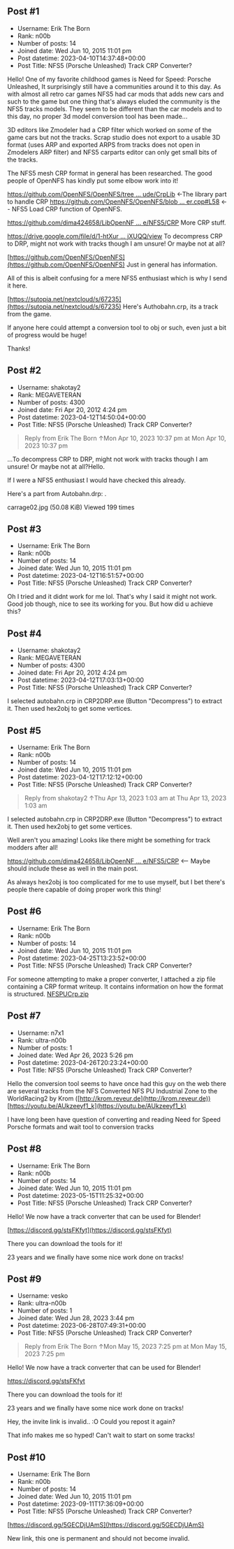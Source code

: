 ## Post #1
- Username: Erik The Born
- Rank: n00b
- Number of posts: 14
- Joined date: Wed Jun 10, 2015 11:01 pm
- Post datetime: 2023-04-10T14:37:48+00:00
- Post Title: NFS5 (Porsche Unleashed) Track CRP Converter?

Hello! One of my favorite childhood games is Need for Speed: Porsche Unleashed, It surprisingly still have a communities around it to this day. As with almost all retro car games NFS5 had car mods that adds new cars and such to the game but one thing that's always eluded the community is the NFS5 tracks models. They seem to be different than the car models and to this day, no proper 3d model conversion tool has been made...

3D editors like Zmodeler had a CRP filter which worked on *some* of the game cars but not the tracks. Scrap studio does not export to a usable 3D format (uses ARP and exported ARPS from tracks does not open in Zmodelers ARP filter) and NFS5 carparts editor can only get small bits of the tracks.

The NFS5 mesh CRP format in general has been researched. The good people of OpenNFS has kindly put some elbow work into it!

[https://github.com/OpenNFS/OpenNFS/tree ... ude/CrpLib](https://github.com/OpenNFS/OpenNFS/tree/main/include/CrpLib) <-The library part to handle CRP
[https://github.com/OpenNFS/OpenNFS/blob ... er.cpp#L58](https://github.com/OpenNFS/OpenNFS/blob/a3c928077add2bd5d5f3463daee6008f150a0a54/src/Loaders/NFS5/NFS5Loader.cpp#L58) <-- NFS5 Load CRP function of OpenNFS.

[https://github.com/dima424658/LibOpenNF ... e/NFS5/CRP](https://github.com/dima424658/LibOpenNFS/tree/main/include/NFS5/CRP) More CRP stuff.

[https://drive.google.com/file/d/1-htXur ... jXUQQ/view](https://drive.google.com/file/d/1-htXurYZRJJUftjdAb6gv-R_SbtjXUQQ/view) To decompress CRP to DRP, might not work with tracks though I am unsure! Or maybe not at all?

[https://github.com/OpenNFS/OpenNFS](https://github.com/OpenNFS/OpenNFS) Just in general has information.

All of this is albeit confusing for a mere NFS5 enthusiast which is why I send it here.

[https://sutopia.net/nextcloud/s/67235](https://sutopia.net/nextcloud/s/67235) Here's Authobahn.crp, its a track from the game.

If anyone here could attempt a conversion tool to obj or such, even just a bit of progress would be huge!  

Thanks!
## Post #2
- Username: shakotay2
- Rank: MEGAVETERAN
- Number of posts: 4300
- Joined date: Fri Apr 20, 2012 4:24 pm
- Post datetime: 2023-04-12T14:50:04+00:00
- Post Title: NFS5 (Porsche Unleashed) Track CRP Converter?

> Reply from Erik The Born ↑Mon Apr 10, 2023 10:37 pm at Mon Apr 10, 2023 10:37 pm
>
> 
...To decompress CRP to DRP, might not work with tracks though I am unsure! Or maybe not at all?Hello.

If I were a NFS5 enthusiast I would have checked this already.  

Here's a part from Autobahn.drp:
.



carrage02.jpg (50.08 KiB) Viewed 199 times
## Post #3
- Username: Erik The Born
- Rank: n00b
- Number of posts: 14
- Joined date: Wed Jun 10, 2015 11:01 pm
- Post datetime: 2023-04-12T16:51:57+00:00
- Post Title: NFS5 (Porsche Unleashed) Track CRP Converter?

Oh I tried and it didnt work for me lol. That's why I said it might not work. Good job though, nice to see its working for you. But how did u achieve this?
## Post #4
- Username: shakotay2
- Rank: MEGAVETERAN
- Number of posts: 4300
- Joined date: Fri Apr 20, 2012 4:24 pm
- Post datetime: 2023-04-12T17:03:13+00:00
- Post Title: NFS5 (Porsche Unleashed) Track CRP Converter?

I selected autobahn.crp in CRP2DRP.exe (Button "Decompress") to extract it. Then used hex2obj to get some vertices.
## Post #5
- Username: Erik The Born
- Rank: n00b
- Number of posts: 14
- Joined date: Wed Jun 10, 2015 11:01 pm
- Post datetime: 2023-04-12T17:12:12+00:00
- Post Title: NFS5 (Porsche Unleashed) Track CRP Converter?

> Reply from shakotay2 ↑Thu Apr 13, 2023 1:03 am at Thu Apr 13, 2023 1:03 am
>
> 
I selected autobahn.crp in CRP2DRP.exe (Button "Decompress") to extract it. Then used hex2obj to get some vertices.

Well aren't you amazing! Looks like there might be something for track modders after all!  

[https://github.com/dima424658/LibOpenNF ... e/NFS5/CRP](https://github.com/dima424658/LibOpenNFS/tree/main/include/NFS5/CRP) <-- Maybe should include these as well in the main post.

As always hex2obj is too complicated for me to use myself, but I bet there's people there capable of doing proper work this thing!
## Post #6
- Username: Erik The Born
- Rank: n00b
- Number of posts: 14
- Joined date: Wed Jun 10, 2015 11:01 pm
- Post datetime: 2023-04-25T13:23:52+00:00
- Post Title: NFS5 (Porsche Unleashed) Track CRP Converter?

For someone attempting to make a proper converter, I attached a zip file containing a CRP format writeup. It contains information on how the format is structured.
[NFSPUCrp.zip](https://xentaxbackup.github.io/file/23714_NFSPUCrp.zip)
## Post #7
- Username: n7x1
- Rank: ultra-n00b
- Number of posts: 1
- Joined date: Wed Apr 26, 2023 5:26 pm
- Post datetime: 2023-04-26T20:23:24+00:00
- Post Title: NFS5 (Porsche Unleashed) Track CRP Converter?

Hello the conversion tool seems to have once had this guy on the web there are several tracks from the NFS
Converted NFS PU Industrial Zone to the WorldRacing2 by Krom ([http://krom.reveur.de](http://krom.reveur.de))
[https://youtu.be/AUkzeeyf1_k](https://youtu.be/AUkzeeyf1_k)

I have long been have question of converting and reading Need for Speed Porsche formats and wait tool to conversion tracks
## Post #8
- Username: Erik The Born
- Rank: n00b
- Number of posts: 14
- Joined date: Wed Jun 10, 2015 11:01 pm
- Post datetime: 2023-05-15T11:25:32+00:00
- Post Title: NFS5 (Porsche Unleashed) Track CRP Converter?

Hello! We now have a track converter that can be used for Blender!

[https://discord.gg/stsFKfyt](https://discord.gg/stsFKfyt)

There you can download the tools for it!

23 years and we finally have some nice work done on tracks!
## Post #9
- Username: vesko
- Rank: ultra-n00b
- Number of posts: 1
- Joined date: Wed Jun 28, 2023 3:44 pm
- Post datetime: 2023-06-28T07:49:31+00:00
- Post Title: NFS5 (Porsche Unleashed) Track CRP Converter?

> Reply from Erik The Born ↑Mon May 15, 2023 7:25 pm at Mon May 15, 2023 7:25 pm
>
> 
Hello! We now have a track converter that can be used for Blender!

https://discord.gg/stsFKfyt

There you can download the tools for it!

23 years and we finally have some nice work done on tracks!

Hey, the invite link is invalid.. :O Could you repost it again?

That info makes me so hyped! Can't wait to start on some tracks!
## Post #10
- Username: Erik The Born
- Rank: n00b
- Number of posts: 14
- Joined date: Wed Jun 10, 2015 11:01 pm
- Post datetime: 2023-09-11T17:36:09+00:00
- Post Title: NFS5 (Porsche Unleashed) Track CRP Converter?

[https://discord.gg/5GECDjUAmS](https://discord.gg/5GECDjUAmS)

New link, this one is permanent and should not become invalid.
